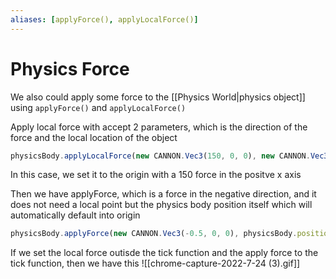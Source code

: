 ```yaml
---
aliases: [applyForce(), applyLocalForce()]
---
```

# Physics Force
We also could apply some force to the [[Physics World|physics object]] using `applyForce()` and `applyLocalForce()`

Apply local force with accept 2 parameters, which is the direction of the force and the local location of the object
```js
physicsBody.applyLocalForce(new CANNON.Vec3(150, 0, 0), new CANNON.Vec3(0, 0, 0))
```

In this case, we set it to the origin with a 150 force in the positve x axis

Then we have applyForce, which is a force in the negative direction, and it does not need a local point but the physics body position itself which will automatically default into origin
```js
physicsBody.applyForce(new CANNON.Vec3(-0.5, 0, 0), physicsBody.position)
```

If we set the local force outisde the tick function and the apply force to the tick function, then we have this
![[chrome-capture-2022-7-24 (3).gif]]

